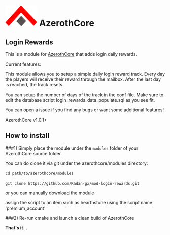 # ![logo](https://raw.githubusercontent.com/azerothcore/azerothcore.github.io/master/images/logo-github.png) AzerothCore

## Login Rewards




This is a module for [AzerothCore](http://www.azerothcore.org) that adds login daily rewards.



Current features:

This module allows you to setup a simple daily login reward track. 
Every day the players will receive their reward through the mailbox. 
After the last day is reached, the track resets. 

You can setup the number of days of the track in the conf file. 
Make sure to edit the database script login_rewards_data_populate.sql as you see fit.

You can open a issue if you find any bugs or want some additional features! 


AzerothCore v1.0.1+

## How to install

###1) Simply place the module under the `modules` folder of your AzerothCore source folder.

You can do clone it via git under the azerothcore/modules directory:

`cd path/to/azerothcore/modules`

`git clone https://github.com/Kadan-gx/mod-login-rewards.git`

or you can manually download the module

assign the script to an item such as hearthstone using the script name 'premium_account'

###2) Re-run cmake and launch a clean build of AzerothCore

**That's it.**
.
